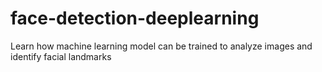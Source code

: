 # face-detection-deeplearning
Learn how machine learning model can be trained to analyze images and identify facial landmarks
